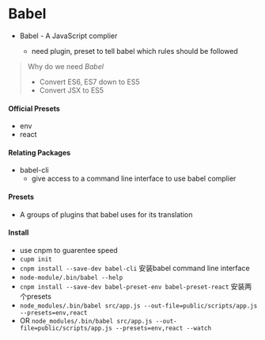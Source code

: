 # Babel

- Babel - A JavaScript complier

  - need plugin, preset to tell babel which rules should be followed

    

> Why do we need _Babel_
>
> - Convert ES6, ES7 down to ES5
> - Convert JSX to ES5

#### Official Presets

- env
- react

#### Relating Packages

- babel-cli
  - give access to a command line interface to use babel complier

#### Presets

- A groups of plugins that babel uses for its translation

#### Install

- use cnpm to guarentee speed
- `cupm init`
- `cnpm install --save-dev babel-cli` 安装babel command line interface
- `node-module/.bin/babel --help`
- `cnpm install --save-dev babel-preset-env babel-preset-react` 安装两个presets
- `node_modules/.bin/babel src/app.js --out-file=public/scripts/app.js --presets=env,react`
- OR `node_modules/.bin/babel src/app.js --out-file=public/scripts/app.js --presets=env,react --watch`

